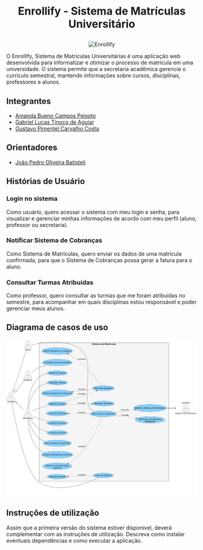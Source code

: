# <p align="center">Enrollify - Sistema de Matrículas Universitário</p>

<p align="center">
  <img src="https://github.com/user-attachments/assets/92ed0005-4025-4966-90ef-088a915ee546" alt="Enrollify">
</p>

O Enrollify, Sistema de Matrículas Universitárias é uma aplicação web desenvolvida para informatizar e otimizar o processo de matrícula em uma universidade. O sistema permite que a secretaria acadêmica gerencie o currículo semestral, mantendo informações sobre cursos, disciplinas, professores e alunos.

## Integrantes

* [Amanda Bueno Campos Peixoto](https://github.com/abc-peixoto)
* [Gabriel Lucas Tinoco de Aguiar](https://github.com/gabrieltinoco)
* [Gustavo Pimentel Carvalho Costa](https://github.com/gustavo-p0)

## Orientadores
* [João Pedro Oliveira Batisteli](https://github.com/JPBatisteli)

## Histórias de Usuário

### Login no sistema

 Como usuário,
 quero acessar o sistema com meu login e senha,
 para visualizar e gerenciar minhas informações de acordo com meu perfil (aluno, professor ou secretaria).

### Notificar Sistema de Cobranças

 Como Sistema de Matrículas, 
 quero enviar os dados de uma matrícula confirmada, 
 para que o Sistema de Cobranças possa gerar a fatura para o aluno.

### Consultar Turmas Atribuídas
 Como professor,
 quero consultar as turmas que me foram atribuídas no semestre,
 para acompanhar em quais disciplinas estou responsável e poder gerenciar meus alunos.

## Diagrama de casos de uso

<p align="center">
  <img src="projeto/diagramas/imagens/use-case-diagram.png" alt="Enrollify">
</p>

## Instruções de utilização
Assim que a primeira versão do sistema estiver disponível, deverá complementar com as instruções de utilização. Descreva como instalar eventuais dependências e como executar a aplicação.
